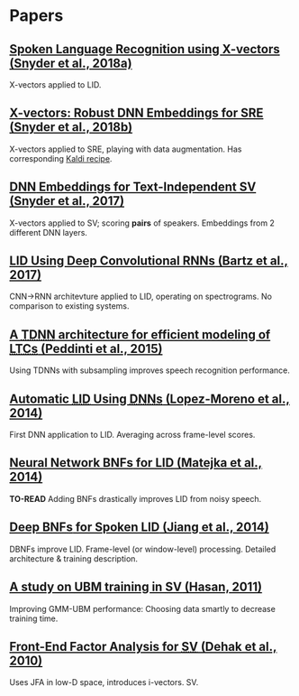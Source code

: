 # Papers

## [Spoken Language Recognition using X-vectors (Snyder et al., 2018a)](papers/Snyder_et_al_2018.pdf)
X-vectors applied to LID.

## [X-vectors: Robust DNN Embeddings for <abbr title="Speaker Recognition">SRE</abbr> (Snyder et al., 2018b)](papers/Snyder_et_al_2018-1.pdf)
X-vectors applied to SRE, playing with data augmentation. Has corresponding [Kaldi recipe](https://github.com/kaldi-asr/kaldi/tree/master/egs/sre16/v2).

## [<abbr title="Deep Neural Network">DNN</abbr> Embeddings for Text-Independent <abbr title="Speaker Verification">SV</abbr> (Snyder et al., 2017)](papers/Snyder_et_al_2017.pdf)
X-vectors applied to SV; scoring **pairs** of speakers. Embeddings from 2 different DNN layers.

## [<abbr title="Language Identification">LID</abbr> Using Deep Convolutional <abbr title="Recurrent Neural Networks">RNNs</abbr> (Bartz et al., 2017)](papers/Bartz_et_al_2017.pdf)
CNN->RNN architevture applied to LID, operating on spectrograms. No comparison to existing systems.

## [A <abbr title="time delay neural network">TDNN</abbr> architecture for efficient modeling of <abbr title="long temporal contexts">LTCs</abbr> (Peddinti et al., 2015)](papers/Peddinti_et_al_2015.pdf)
Using TDNNs with subsampling improves speech recognition performance.

## [Automatic <abbr title="Language Identification">LID</abbr> Using <abbr title="Deep Neural Networks">DNNs</abbr> (Lopez-Moreno et al., 2014)](papers/Lopez-Moreno_et_al_2014.pdf)
First DNN application to LID. Averaging across frame-level scores.

## [Neural Network <abbr title="Bottleneck Features">BNFs</abbr> for <abbr title="Language Identification">LID</abbr> (Matejka et al., 2014)](papers/Matejka_et_al_2014.pdf)
**TO-READ** Adding BNFs drastically improves LID from noisy speech.

## [Deep <abbr title="Bottleneck Features">BNFs</abbr> for Spoken <abbr title="Language Identification">LID</abbr> (Jiang et al., 2014)](papers/Jiang_at_al_2014.pdf)
DBNFs improve LID. Frame-level (or window-level) processing. Detailed architecture & training description.

## [A study on <abbr title="Universal Background Model">UBM</abbr> training in <abbr title="Speaker Verification">SV</abbr> (Hasan, 2011)](papers/Hasan_2011.pdf)
Improving GMM-UBM performance: Choosing data smartly to decrease training time.

## [Front-End Factor Analysis for <abbr title="Speaker Verification">SV</abbr> (Dehak et al., 2010)](papers/Dehak_et_al_2010.pdf)
Uses JFA in low-D space, introduces i-vectors. SV.